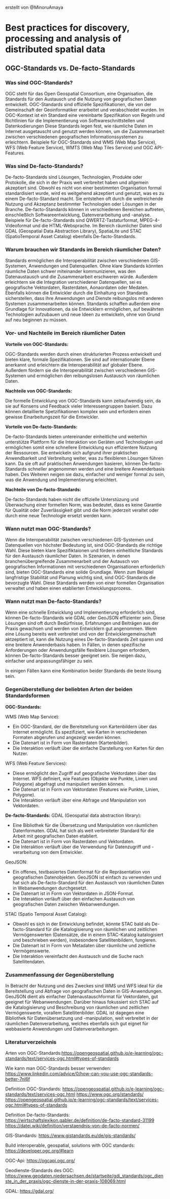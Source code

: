 erstellt von @MinoruAmaya

# Best practices for discovery, processing and analysis of distributed spatial data
## OGC-Standards vs. De-facto-Standards


### Was sind OGC-Standards?

OGC steht für das Open Geospatial Consortium, eine Organisation, die Standards für den Austausch und die Nutzung von geografischen Daten entwickelt. OGC-Standards sind offizielle Spezifikationen, die von der Gemeinschaft der Geoinformatiker erarbeitet und verabschiedet wurden. Im OGC-Kontext ist ein Standard eine vereinbarte Spezifikation von Regeln und Richtlinien für die Implementierung von Softwareschnittstellen und Datenkodierungen Diese Standards legen fest, wie räumliche Daten im Internet ausgetauscht und genutzt werden können, um die Zusammenarbeit zwischen verschiedenen geografischen Informationssystemen zu erleichtern. Beispiele für OGC-Standards sind WMS (Web Map Service), WFS (Web Feature Service), WMTS (Web Map Tiles Service) und OGC API-Features.


### Was sind De-facto-Standards?

De-facto-Standards sind Lösungen, Technologien, Produkte oder Protokolle, die sich in der Praxis weit verbreitet haben und allgemein akzeptiert sind. Obwohl es nicht von einer bestimmten Organisation formal standardisiert wurde, wird es weitgehend akzeptiert und genutzt, was es zu einem De-facto-Standard macht. Sie entstehen oft durch die weitreichende Nutzung und Akzeptanz bestimmter Technologien oder Lösungen in der Branche. De-facto-Standards können in verschiedenen Bereichen auftreten, einschließlich Softwareentwicklung, Datenverarbeitung und -analyse. Beispiele für De-facto-Standards sind QWERTZ-Tastaturformat, MPEG-4-Videoformat und die HTML-Websprache. Im Bereich räumlicher Daten sind GDAL (Geospatial Data Abstraction Library), SpatiaLite und STAC (SpatioTemporal Asset Catalog) ebenfalls De-facto-Standards.


### Warum brauchen wir Standards im Bereich räumlicher Daten?

Standards ermöglichen die Interoperabilität zwischen verschiedenen GIS-Systemen, Anwendungen und Datenquellen. Ohne klare Standards könnten räumliche Daten schwer miteinander kommunizieren, was den Datenaustausch und die Zusammenarbeit erschweren würde. Außerdem erleichtern sie die Integration verschiedener Datenquellen, sei es geografische Vektordaten, Rasterdaten, Aonaordaten oder Medaten. Ebenfalls können die Entwickler durch die Einhaltung von Standards sicherstellen, dass ihre Anwendungen und Dienste reibungslos mit anderen Systemen zusammenarbeiten können. Standards schaffen außerdem eine Grundlage für Innovationen, da sie Entwicklern ermöglichen, auf bewährten Technologien aufzubauen und neue Ideen zu entwickeln, ohne von Grund auf neu beginnen zu müssen.


### Vor- und Nachteile im Bereich räumlicher Daten
**Vorteile von OGC-Standards:**

OGC-Standards werden durch einen strukturierten Prozess entwickelt und bieten klare, formale Spezifikationen. Sie sind auf internationaler Ebene anerkannt und erleichtern die Interoperabilität auf globaler Ebene. Außerdem fördern sie die Interoperabilität zwischen verschiedenen GIS-Systemen und ermöglichen den reibungslosen Austausch von räumlichen Daten.

**Nachteile von OGC-Standards:**

Die formelle Entwicklung von OGC-Standards kann zeitaufwendig sein, da sie auf Konsens und Feedback vieler Interessengruppen basiert. Dazu können detaillierte Spetzifikationen komplex sein und erfordern einen gewisse Einarbeitungszeit für die Entwickler.

**Vorteile von De-facto-Standards:**

De-facto-Standards bieten untereinander einheitliche und weiterhin unterstütze Plattform für die Interaktion von Geräten und Technologien und ermöglichen somit eine schnellere Entwicklung eun effizientere Nutzung der Ressourcen. Sie entwickeln sich aufgrund ihrer praktischen Anwendbarkeit und Verbreitung weiter, was zu flexibleren Lösungen führen kann. Da sie oft auf praktischen Anwendungen basieren, können De-facto-Standards schneller angenommen werden und eine breitere Anwenderbasis haben. Des Weiteren neigen sie dazu, einfacher und weniger formal zu sein, was die Anwendung und Implementierung erleichtert.


**Nachteile von De-facto-Standards:**

De-facto-Standards haben nicht die offizielle Unterstüzung und Überwachung einer formellen Norm, was bedeutet, dass es keine Garantie für Qualität oder Zuverlässigkeit gibt und die Norm jederzeit veraltet oder durch eine neue Technologie ersetzt werden kann.

### Wann nutzt man OGC-Standards?
Wenn die Interoperabilität zwischen verschiedenen GIS-Systemen und Datenquellen von höchster Bedeutung ist, sind OGC-Standards die richtige Wahl. Diese bieten klare Spezifiktaionen und fördern einheitliche Standards für den Austausch räumlicher Daten. In Szenarien, in denen branchenübergreifende Zusammenarbeit und der Autausch von geografischen Informationen mit verschiedenen Organisationen erforderlich sind, bieten OGC-Standards eine solide Grundlage. Wenn zum Beispiel langfristige Stabilität und Planung wichtig sind, sind OGC-Standards die bevorzugte Wahl. Diese Standards werden von einer formellen Organisation verwaltet und haben einen etablierten Entwicklungsprozess. 

### Wann nutzt man De-facto-Standards?
Wenn eine schnelle Entwicklung und Implementierung erforderlich sind, können De-facto-Standards wie GDAL oder GeoJSON effizienter sein. Diese Lösungen sind oft durch Bedürfnisse, Erfahrungen und Beiträgen aus der Praxis gewachsen und werden von Entwicklern gut angenommen. Wenn eine Lösung bereits weit verbreitet und von der Entwicklergemeinschaft aktzeptiert ist, kann die Nutzung eines De-facto-Standards Zeit sparen und eine breitere Anwenderbasis haben. In Fällen, in denen spezifische Anforderungen oder Anwendungsfälle flexiblere Lösungen erfordern, können De-facto-Standards besser geeignet sein. Sie neigen dazu, einfacher und anpassungsfähiger zu sein.

In einigen Fällen kann eine Kombination beider Standards die beste lösung sein.






### Gegenüberstellung der beliebten Arten der beiden Standardsformen

**OGC-Standards:**

WMS (Web Map Service): 
+ Ein OGC-Standard, der die Bereitstellung von Kartenbildern über das Internet ermöglicht. Es spezifiziert, wie Karten in verschiedenen Formaten abgerufen und angezeigt werden können.
+ Die Datenart ist in Form von Rasterdaten (Kartenbilder).
+ Die Interaktion verläuft über die einfache Darstellung von Karten für den Nutzer.

WFS (Web Feature Services): 
+ Diese ermöglicht den Zugriff auf geografische Vektordaten über das Internet. WFS definiert, wie Features (Objekte wie Punkte, Linien und Polygone) abgefragt und manipuliert werden können.
+ Die Datenart ist in Form von Vektordaten (Features wie Punkte, Linien, Polygone).
+ Die Interaktion verläuft über eine Abfrage und Manipulation von Vektordaten.

**De-facto-Standards:**
GDAL (Geospatial data abstraction library): 
+ Eine Bibliothek für die Übersetzung und Manipulation von räumlichen Datenformaten. GDAL hat sich als weit verbreiteter Standard für die Arbeit mit geografischen Daten etabliert.
+ Die Datenart ist in Form von Rasterdaten und Vektordaten.
+ Die Interaktion verläuft über die Verwendung für Datenzugriff und -verarbeitung von dem Entwickler.

GeoJSON: 
+ Ein offenes, textbasiertes Datenformat für die Repräsentation von geografischen Datenobjekten. GeoJSON ist einfach zu verwenden und hat sich als De-facto-Standard für den Austausch von räumlichen Daten in Webanwendungen durchgesetzt.
+ Die Datenart ist in Form von Vektordaten in JSON-Format.
+ Die Interaktion verläuft über den einfachen Austausch von geografischen Daten zwischen Webanwendungen.

STAC (Spatio Temporal Asset Catalog): 
+ Obwohl es sich in der Entwicklung befindet, könnte STAC bald als De-facto-Standard für die Katalogisierung von räumlichen und zeitlichen Vermögenswerten (Datensätze, die in einem STAC-Katalog katalogisiert und beschrieben werden), insbesondere Satellitenbildern, fungieren.
+ Die Datenart ist in Form von Metadaten über räumliche und zeitliche Vermögenswerte.
+ Die Interaktion vereinfacht den Austausch und die Suche nach Satellitendaten.


### Zusammenfassung der Gegenüberstellung

In Betracht der Nutzung und des Zweckes sind WMS und WFS ideal für die Bereitstellung und Abfrage von geografischen Daten in GIS-Anwendungen. GeoJSON dient als einfacher Datenaustauschformat für Vektordaten, gut geeignet für Webanwendungen. Darüber hinaus fokussiert sich STAC auf die Katalogisierung und Beschreibung von räumlichen und zeitlichen Vermögenswerte, vorallem Satellitenbilder. GDAL ist dagegen eine Bibliothek für Datenübersetzung und -manipulation, weit verbreitet in der räumlichen Datenverarbeitung, welches ebenfalls sich gut eignet für webbasierte Anwendungen und Datenverarbeitungen.






### Literaturverzeichnis

Arten von OGC-Standards:https://opengeospatial.github.io/e-learning/ogc-standards/text/services-ogc.html#types-of-standards

Wie kann man OGC-Standards besser verwenden: https://www.linkedin.com/advice/0/how-can-you-use-ogc-standards-better-7nl6f

Definition OGC-Standards: 
https://opengeospatial.github.io/e-learning/ogc-standards/text/services-ogc.html
https://www.ogc.org/standards/
https://opengeospatial.github.io/e-learning/ogc-standards/text/services-ogc.html#types-of-standards

Definition De-facto-Standards: 
https://wirtschaftslexikon.gabler.de/definition/de-facto-standard-31199
https://datei.wiki/definition/verstaendnis-von-de-facto-normen/

GIS-Standards: https://www.gistandards.eu/de/gis-standards/

Build interoperable, geospatial, solutions with OGC standards: https://developer.ogc.org/#learn

OGC-Api: https://ogcapi.ogc.org/

Geodienste-Standards des OGC: https://www.geodaten.niedersachsen.de/startseite/gdi_standards/ogc_dienste_in_der_praxis/ogc-dienste-in-der-praxis-108069.html

GDAL: https://gdal.org/















